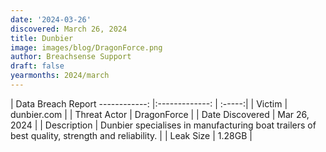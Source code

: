 ```yaml
---
date: '2024-03-26'
discovered: March 26, 2024
title: Dunbier
image: images/blog/DragonForce.png
author: Breachsense Support
draft: false
yearmonths: 2024/march
---
```



| Data Breach Report
------------:     |:-------------:    | :-----:|
| Victim      | dunbier.com      | 
| Threat Actor      | DragonForce      | 
| Date Discovered      | Mar 26, 2024      | 
| Description      | Dunbier specialises in manufacturing boat trailers of best quality, strength and reliability.      | 
| Leak Size      | 1.28GB      | 

